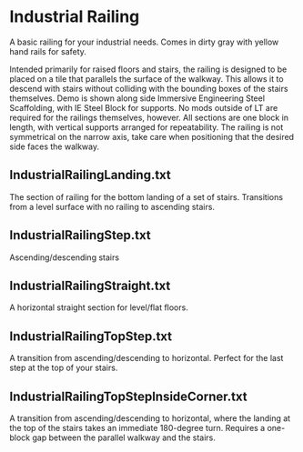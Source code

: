 # Industrial Railing

A basic railing for your industrial needs. Comes in dirty gray with yellow hand rails for safety.

Intended primarily for raised floors and stairs, the railing is designed to be placed on a tile that parallels the surface of the walkway. This allows it to descend with stairs without colliding with the bounding boxes of the stairs themselves. Demo is shown along side Immersive Engineering Steel Scaffolding, with IE Steel Block for supports. No mods outside of LT are required for the railings themselves, however. All sections are one block in length, with vertical supports arranged for repeatability. The railing is not symmetrical on the narrow axis, take care when positioning that the desired side faces the walkway.

## IndustrialRailingLanding.txt

The section of railing for the bottom landing of a set of stairs. Transitions from a level surface with no railing to ascending stairs.

## IndustrialRailingStep.txt

Ascending/descending stairs

## IndustrialRailingStraight.txt

A horizontal straight section for level/flat floors.

## IndustrialRailingTopStep.txt

A transition from ascending/descending to horizontal. Perfect for the last step at the top of your stairs.

## IndustrialRailingTopStepInsideCorner.txt

A transition from ascending/descending to horizontal, where the landing at the top of the stairs takes an immediate 180-degree turn. Requires a one-block gap between the parallel walkway and the stairs.

